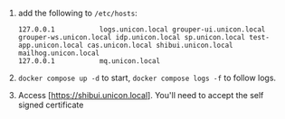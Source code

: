 1. add the following to `/etc/hosts`:

    ```
    127.0.0.1			logs.unicon.local grouper-ui.unicon.local grouper-ws.unicon.local idp.unicon.local sp.unicon.local test-app.unicon.local cas.unicon.local shibui.unicon.local mailhog.unicon.local
    127.0.0.1           mq.unicon.local
    ```

2. `docker compose up -d` to start, `docker compose logs -f` to follow logs.

3. Access [https://shibui.unicon.local]. You'll need to accept the self signed certificate
